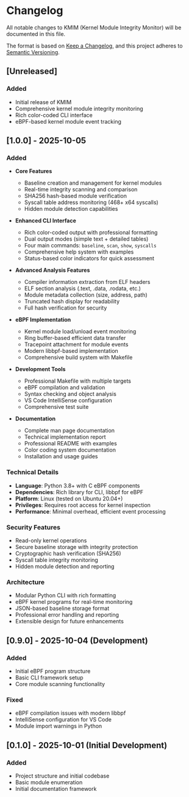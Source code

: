 # Changelog

All notable changes to KMIM (Kernel Module Integrity Monitor) will be documented in this file.

The format is based on [Keep a Changelog](https://keepachangelog.com/en/1.0.0/),
and this project adheres to [Semantic Versioning](https://semver.org/spec/v2.0.0.html).

## [Unreleased]

### Added
- Initial release of KMIM
- Comprehensive kernel module integrity monitoring
- Rich color-coded CLI interface
- eBPF-based kernel module event tracking

## [1.0.0] - 2025-10-05

### Added
- **Core Features**
  - Baseline creation and management for kernel modules
  - Real-time integrity scanning and comparison
  - SHA256 hash-based module verification
  - Syscall table address monitoring (468+ x64 syscalls)
  - Hidden module detection capabilities

- **Enhanced CLI Interface**
  - Rich color-coded output with professional formatting
  - Dual output modes (simple text + detailed tables)
  - Four main commands: `baseline`, `scan`, `show`, `syscalls`
  - Comprehensive help system with examples
  - Status-based color indicators for quick assessment

- **Advanced Analysis Features**
  - Compiler information extraction from ELF headers
  - ELF section analysis (.text, .data, .rodata, etc.)
  - Module metadata collection (size, address, path)
  - Truncated hash display for readability
  - Full hash verification for security

- **eBPF Implementation**
  - Kernel module load/unload event monitoring
  - Ring buffer-based efficient data transfer
  - Tracepoint attachment for module events
  - Modern libbpf-based implementation
  - Comprehensive build system with Makefile

- **Development Tools**
  - Professional Makefile with multiple targets
  - eBPF compilation and validation
  - Syntax checking and object analysis
  - VS Code IntelliSense configuration
  - Comprehensive test suite

- **Documentation**
  - Complete man page documentation
  - Technical implementation report
  - Professional README with examples
  - Color coding system documentation
  - Installation and usage guides

### Technical Details
- **Language**: Python 3.8+ with C eBPF components
- **Dependencies**: Rich library for CLI, libbpf for eBPF
- **Platform**: Linux (tested on Ubuntu 20.04+)
- **Privileges**: Requires root access for kernel inspection
- **Performance**: Minimal overhead, efficient event processing

### Security Features
- Read-only kernel operations
- Secure baseline storage with integrity protection
- Cryptographic hash verification (SHA256)
- Syscall table integrity monitoring
- Hidden module detection and reporting

### Architecture
- Modular Python CLI with rich formatting
- eBPF kernel programs for real-time monitoring
- JSON-based baseline storage format
- Professional error handling and reporting
- Extensible design for future enhancements

## [0.9.0] - 2025-10-04 (Development)

### Added
- Initial eBPF program structure
- Basic CLI framework setup
- Core module scanning functionality

### Fixed
- eBPF compilation issues with modern libbpf
- IntelliSense configuration for VS Code
- Module import warnings in Python

## [0.1.0] - 2025-10-01 (Initial Development)

### Added
- Project structure and initial codebase
- Basic module enumeration
- Initial documentation framework

